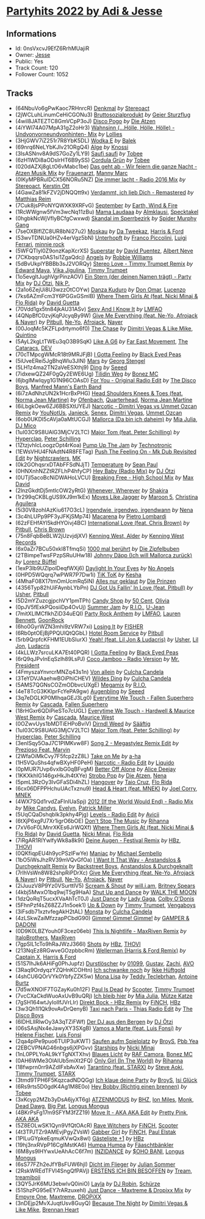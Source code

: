 # [Partyhits 2022  by Adi & Jesse](https://open.spotify.com/playlist/0nsVxcvJ9EfZ6RrhMUajiR)
## Informations
<!-- META_BEGIN -->
- Id: 0nsVxcvJ9EfZ6RrhMUajiR
- Owner: [Jesse](https://open.spotify.com/user/sjfh1guceovah1sxlt3zcetlz)
- Public: Yes
- Track Count: 120
- Follower Count: 1052
<!-- META_END -->


## Tracks
<!-- TRACK_LIST_BEGIN -->
- (64NbuVo6gPwKaoc7RHnrcR) [Denkmal](https://open.spotify.com/track/64NbuVo6gPwKaoc7RHnrcR) *by* [Stereoact](https://open.spotify.com/artist/6dXL3SnQlCGX9LCUAyin6a)
- (2jWCLuhLinumCeHiCGONu3) [Bruttosozialprodukt](https://open.spotify.com/track/2jWCLuhLinumCeHiCGONu3) *by* [Geier Sturzflug](https://open.spotify.com/artist/3vQGJGekBpxyOrob92qTcE)
- (4wil8JATEZTC8GmVCpP3oJ) [Disco Pogo](https://open.spotify.com/track/4wil8JATEZTC8GmVCpP3oJ) *by* [Die Atzen](https://open.spotify.com/artist/1huEHiP7LUQ8QJHXbzrtDu)
- (4iYWl74A07MpA31gZ2oHr3) [Wahnsinn (...Hölle, Hölle, Hölle) - Undvonvorneundvonhinten- Mix](https://open.spotify.com/track/4iYWl74A07MpA31gZ2oHr3) *by* [Lollies](https://open.spotify.com/artist/3uerosZ91y17oppzjAySzN)
- (3HjGWV7iZ251r7R8YbK5DL) [Wodka E](https://open.spotify.com/track/3HjGWV7iZ251r7R8YbK5DL) *by* [Balek](https://open.spotify.com/artist/1noJaBJ8TfHp3I3JdsFL89)
- (69nrq6NeLYbKJIv21ORgQ4) [Alge](https://open.spotify.com/track/69nrq6NeLYbKJIv21ORgQ4) *by* [Knossi](https://open.spotify.com/artist/7H8EE2uf8SstFY9lUyid0T)
- (3IsASNnv8A9dS7GoZy1LY9) [Saufi saufi](https://open.spotify.com/track/3IsASNnv8A9dS7GoZy1LY9) *by* [Tobee](https://open.spotify.com/artist/5HvFk00KrkDIPJuzSLFd0r)
- (6zH1WDi8aODslrHT6B9ySS) [Cordula Grün](https://open.spotify.com/track/6zH1WDi8aODslrHT6B9ySS) *by* [Tobee](https://open.spotify.com/artist/5HvFk00KrkDIPJuzSLFd0r)
- (020dAZXj8gLtO6vMabc1be) [Das geht ab - Wir feiern die ganze Nacht - Atzen Musik Mix](https://open.spotify.com/track/020dAZXj8gLtO6vMabc1be) *by* [Frauenarzt](https://open.spotify.com/artist/38KSpOSYnwQX9zcOcVKdym), [Manny Marc](https://open.spotify.com/artist/4EAaUVCNTVA5rvmdyxLCNz)
- (0lKyMPBRuIDCX56NORu5NZ) [Die immer lacht - Radio 2016 Mix](https://open.spotify.com/track/0lKyMPBRuIDCX56NORu5NZ) *by* [Stereoact](https://open.spotify.com/artist/6dXL3SnQlCGX9LCUAyin6a), [Kerstin Ott](https://open.spotify.com/artist/1F30RWETubxDmbyfxeVPg7)
- (4GawZa81kFZV2jDNQQtt9x) [Verdammt, ich lieb Dich - Remastered](https://open.spotify.com/track/4GawZa81kFZV2jDNQQtt9x) *by* [Matthias Reim](https://open.spotify.com/artist/3fgh28NoU2ArVdUdymvnf3)
- (7Cuk8jsPPoNYQWXK9XRFvG) [September](https://open.spotify.com/track/7Cuk8jsPPoNYQWXK9XRFvG) *by* [Earth, Wind & Fire](https://open.spotify.com/artist/4QQgXkCYTt3BlENzhyNETg)
- (1RcWWgnw5fVm3wcNq11zBu) [Mama Laudaaa](https://open.spotify.com/track/1RcWWgnw5fVm3wcNq11zBu) *by* [Almklausi](https://open.spotify.com/artist/3f56dbtoRz7bucWJUeofzK), [Specktakel](https://open.spotify.com/artist/1ErIf1pAAaw5upKsCbqhzz)
- (0hgbkNcWjVflyBCfgCwxwd) [Skandal im Sperrbezirk](https://open.spotify.com/track/0hgbkNcWjVflyBCfgCwxwd) *by* [Spider Murphy Gang](https://open.spotify.com/artist/7LdEfCVOGOJ2jaAxsmnTeN)
- (7seOXBlflZC8UR8bNi27u2) [Moskau](https://open.spotify.com/track/7seOXBlflZC8UR8bNi27u2) *by* [Da Tweekaz](https://open.spotify.com/artist/6UOk7DmvqlzWmo6gjhZvn6), [Harris & Ford](https://open.spotify.com/artist/4FDj6mh458K7m9Txwyj2rt)
- (53wvTDNUa0HZv4erVgz5bN) [Unterhopft](https://open.spotify.com/track/53wvTDNUa0HZv4erVgz5bN) *by* [Franco Piccolini](https://open.spotify.com/artist/4FPEkxSnYPLKNUyrG7IZQq), [Luigi Ferrari](https://open.spotify.com/artist/1PepfufXCBIA9jEFUDpJGX), [minnie rock](https://open.spotify.com/artist/4UIXMQMtq5Z7NQq2RiqrQE)
- (5WFQTIyl0Z9onzKapXcrXS) [Superstar](https://open.spotify.com/track/5WFQTIyl0Z9onzKapXcrXS) *by* [David Puentez](https://open.spotify.com/artist/4gSsv9FQDyXx0GUkZYha7v), [Albert Neve](https://open.spotify.com/artist/4qq3Lutu3o965YhHUsnyDC)
- (7CKbqqrs0AS1si1ZgaQdcj) [Angels](https://open.spotify.com/track/7CKbqqrs0AS1si1ZgaQdcj) *by* [Robbie Williams](https://open.spotify.com/artist/2HcwFjNelS49kFbfvMxQYw)
- (5dBvUkplYBBBb3sJ2VORQy) [Stereo Love - Timmy Trumpet Remix](https://open.spotify.com/track/5dBvUkplYBBBb3sJ2VORQy) *by* [Edward Maya](https://open.spotify.com/artist/6XwwFnewNgWp81MYMK8zLq), [Vika Jigulina](https://open.spotify.com/artist/34dZRjYum6vVBGslgYaBtB), [Timmy Trumpet](https://open.spotify.com/artist/0CbeG1224FS58EUx4tPevZ)
- (1o5evgltJughVgrPinzAOV) [Ein Stern (der deinen Namen trägt) - Party Mix](https://open.spotify.com/track/1o5evgltJughVgrPinzAOV) *by* [DJ Ötzi](https://open.spotify.com/artist/0DR4z5jMA1eqx0CmHBUpkr), [Nik P.](https://open.spotify.com/artist/159oJddLiuKFNYTa3ZNueS)
- (2a1o6ZejUi8U3wzzOtCOYw) [Danza Kuduro](https://open.spotify.com/track/2a1o6ZejUi8U3wzzOtCOYw) *by* [Don Omar](https://open.spotify.com/artist/33ScadVnbm2X8kkUqOkC6Z), [Lucenzo](https://open.spotify.com/artist/5bv5RplEOwdCvhq0EILh9E)
- (7ks6AZmFcm3Y6PGGxGSmlB) [Where Them Girls At (feat. Nicki Minaj & Flo Rida)](https://open.spotify.com/track/7ks6AZmFcm3Y6PGGxGSmlB) *by* [David Guetta](https://open.spotify.com/artist/1Cs0zKBU1kc0i8ypK3B9ai)
- (70Vdd1gx5tn84jkAU31ASv) [Sexy And I Know It](https://open.spotify.com/track/70Vdd1gx5tn84jkAU31ASv) *by* [LMFAO](https://open.spotify.com/artist/3sgFRtyBnxXD5ESfmbK4dl)
- (4QNpBfC0zvjKqPJcyqBy9W) [Give Me Everything (feat. Ne-Yo, Afrojack & Nayer)](https://open.spotify.com/track/4QNpBfC0zvjKqPJcyqBy9W) *by* [Pitbull](https://open.spotify.com/artist/0TnOYISbd1XYRBk9myaseg), [Ne-Yo](https://open.spotify.com/artist/21E3waRsmPlU7jZsS13rcj), [Afrojack](https://open.spotify.com/artist/4D75GcNG95ebPtNvoNVXhz), [Nayer](https://open.spotify.com/artist/1ruutHJcECI7cos2n5TqpO)
- (00JoqMc5KZFLpdrtymo6f0) [The Chase](https://open.spotify.com/track/00JoqMc5KZFLpdrtymo6f0) *by* [Dimitri Vegas & Like Mike](https://open.spotify.com/artist/73jBynjsVtofjRpdpRAJGk), [Quintino](https://open.spotify.com/artist/1V3VTM7VspiQjcmRhC010n)
- (5AyL2kgLtTWEu3qO3B9SqK) [Like A G6](https://open.spotify.com/track/5AyL2kgLtTWEu3qO3B9SqK) *by* [Far East Movement](https://open.spotify.com/artist/698hF4vcwHwPy8ltmXermq), [The Cataracs](https://open.spotify.com/artist/7C64wNX3howEFZjAYRKsfP), [DEV](https://open.spotify.com/artist/7Ip2u3e5Nv6fFb5xyIHxEE)
- (70cTMpcgWMcR18t9MRJFjB) [I Gotta Feeling](https://open.spotify.com/track/70cTMpcgWMcR18t9MRJFjB) *by* [Black Eyed Peas](https://open.spotify.com/artist/1yxSLGMDHlW21z4YXirZDS)
- (5iUveERei5JgBhqWlu3JIN) [Mars](https://open.spotify.com/track/5iUveERei5JgBhqWlu3JIN) *by* [Georg Stengel](https://open.spotify.com/artist/7jQYzUpPshdP6jZS7lJSDU)
- (5LH1z4ma2TN2aVeESXthj9) [Ding](https://open.spotify.com/track/5LH1z4ma2TN2aVeESXthj9) *by* [Seeed](https://open.spotify.com/artist/5ISjkNS17JpCwiFtW80lpV)
- (7idxewQZ24F0gQy2EWE6Ug) [Tilidin Weg](https://open.spotify.com/track/7idxewQZ24F0gQy2EWE6Ug) *by* [Bonez MC](https://open.spotify.com/artist/1aS5tqEs9ci5P9KD9tZWa6)
- (6jbglMwIqyg1G1N96COAsD) [For You - Original Radio Edit](https://open.spotify.com/track/6jbglMwIqyg1G1N96COAsD) *by* [The Disco Boys](https://open.spotify.com/artist/0suokA0Exjok9HBfB0Oc3X), [Manfred Mann's Earth Band](https://open.spotify.com/artist/2utNxkLhreF1oIfO8kQT3q)
- (6i7zAdNhzUN2k1HcrBxPHG) [Head Shoulders Knees & Toes (feat. Norma Jean Martine)](https://open.spotify.com/track/6i7zAdNhzUN2k1HcrBxPHG) *by* [Ofenbach](https://open.spotify.com/artist/4AKwRarlmsUlLjIwt38NLw), [Quarterhead](https://open.spotify.com/artist/2h6hAChW74hB9HvrNoK1RY), [Norma Jean Martine](https://open.spotify.com/artist/2fsk4VlJdNF6G8cCMDrrzB)
- (6iLbgkOew6ZJ6BBSXtUYEJ) [Narcotic - Dimitri Vegas vs Ummet Ozcan Remix](https://open.spotify.com/track/6iLbgkOew6ZJ6BBSXtUYEJ) *by* [YouNotUs](https://open.spotify.com/artist/67ghKnycRX6VM1xfqJSMlH), [Janieck](https://open.spotify.com/artist/1bZDq4po4dMIpN74Zendm0), [Senex](https://open.spotify.com/artist/2n0Qz7ZvKS6kwjPuj9sW4H), [Dimitri Vegas](https://open.spotify.com/artist/2HkAI0YrEcgoR8QdaURqhO), [Ummet Ozcan](https://open.spotify.com/artist/7e1BNCygl2Gf7CX8LrByPv)
- (6ob0UKDI5cAVja0aMtUCGJ) [Mallorca (Da bin ich daheim)](https://open.spotify.com/track/6ob0UKDI5cAVja0aMtUCGJ) *by* [Mia Julia](https://open.spotify.com/artist/3tN4jv8IaO9UAKTWqpXaV4), [DJ Mico](https://open.spotify.com/artist/2hnLw3WnOWhhbQo5uCG04D)
- (1uI03C9S8UAlG3MjCV2LTC) [Major Tom (feat. Peter Schilling)](https://open.spotify.com/track/1uI03C9S8UAlG3MjCV2LTC) *by* [Hyperclap](https://open.spotify.com/artist/5yJGa05i1aPqLi8AMZPAtI), [Peter Schilling](https://open.spotify.com/artist/7ip3CWlgPZbQHvgJpmcGSS)
- (1ZtzjvhIcLoogzOpt4rKoa) [Pump Up The Jam](https://open.spotify.com/track/1ZtzjvhIcLoogzOpt4rKoa) *by* [Technotronic](https://open.spotify.com/artist/2Cd98zHVdZeOCisc6Gi2sB)
- (1EWsVHU4FNAdtN4R8FETag) [Push The Feeling On - Mk Dub Revisited Edit](https://open.spotify.com/track/1EWsVHU4FNAdtN4R8FETag) *by* [Nightcrawlers](https://open.spotify.com/artist/1gALaWbNDnwS2ECV09sn2A), [MK](https://open.spotify.com/artist/1yqxFtPHKcGcv6SXZNdyT9)
- (0k2GOhqsrxDTAbFFSdNJjT) [Temperature](https://open.spotify.com/track/0k2GOhqsrxDTAbFFSdNJjT) *by* [Sean Paul](https://open.spotify.com/artist/3Isy6kedDrgPYoTS1dazA9)
- (0HNXnhNZZtRZFLhP4hfyCP) [Hey Baby (Radio Mix)](https://open.spotify.com/track/0HNXnhNZZtRZFLhP4hfyCP) *by* [DJ Ötzi](https://open.spotify.com/artist/0DR4z5jMA1eqx0CmHBUpkr)
- (0UTjl5acoBcNiDWAHoLVCU) [Breaking Free - High School Mix](https://open.spotify.com/track/0UTjl5acoBcNiDWAHoLVCU) *by* [Max David](https://open.spotify.com/artist/3WS5cYCEX7JGPUMvWyzkSc)
- (2lnzGkdtDj5mtlcOW2yRtG) [Whenever, Wherever](https://open.spotify.com/track/2lnzGkdtDj5mtlcOW2yRtG) *by* [Shakira](https://open.spotify.com/artist/0EmeFodog0BfCgMzAIvKQp)
- (1r299qCKBLgUS9XJ9m1kEx) [Moves Like Jagger](https://open.spotify.com/track/1r299qCKBLgUS9XJ9m1kEx) *by* [Maroon 5](https://open.spotify.com/artist/04gDigrS5kc9YWfZHwBETP), [Christina Aguilera](https://open.spotify.com/artist/1l7ZsJRRS8wlW3WfJfPfNS)
- (5i30V8zohIAzKiu617O3cL) [Irgendwie, irgendwo, irgendwann](https://open.spotify.com/track/5i30V8zohIAzKiu617O3cL) *by* [Nena](https://open.spotify.com/artist/6Tz0QRoe083BcOo2YbG9lV)
- (3c4hLUPp9PF3yJFKjSMp74) [Macarena](https://open.spotify.com/track/3c4hLUPp9PF3yJFKjSMp74) *by* [Pietro Lombardi](https://open.spotify.com/artist/387fj6TuPJ3y2H8ViAm6r0)
- (62zFEHfAYl5kdHYOivj4BC) [International Love (feat. Chris Brown)](https://open.spotify.com/track/62zFEHfAYl5kdHYOivj4BC) *by* [Pitbull](https://open.spotify.com/artist/0TnOYISbd1XYRBk9myaseg), [Chris Brown](https://open.spotify.com/artist/7bXgB6jMjp9ATFy66eO08Z)
- (75n8FqbBeBLW2jUzvjdjXV) [Kenning West, Alder](https://open.spotify.com/track/75n8FqbBeBLW2jUzvjdjXV) *by* [Kenning West Records](https://open.spotify.com/artist/5uFK5OMRw5vqUna1tvbbCG)
- (6x0aZr7BCu50xkl8TfmqSi) [1000 mal berührt](https://open.spotify.com/track/6x0aZr7BCu50xkl8TfmqSi) *by* [Die Zipfelbuben](https://open.spotify.com/artist/2V63XSO1pn1xopgeRMP06U)
- (2TBimpeTwsFPzpSRuUHw18) [Johnny Däpp (Ich will Mallorca zurück)](https://open.spotify.com/track/2TBimpeTwsFPzpSRuUHw18) *by* [Lorenz Büffel](https://open.spotify.com/artist/6dKYo2aegt1Cpez6tyd2ai)
- (1exP3lb9UZlpolDeqfWXj6) [Daylight In Your Eyes](https://open.spotify.com/track/1exP3lb9UZlpolDeqfWXj6) *by* [No Angels](https://open.spotify.com/artist/3MzJcP62FVm6yKcprsiT7r)
- (0HPD5WQqrq7wPWR7P7Dw1i) [TiK ToK](https://open.spotify.com/track/0HPD5WQqrq7wPWR7P7Dw1i) *by* [Kesha](https://open.spotify.com/artist/6LqNN22kT3074XbTVUrhzX)
- (4MhaF08X17tmOmUcmRq5lN) [Alles nur geklaut](https://open.spotify.com/track/4MhaF08X17tmOmUcmRq5lN) *by* [Die Prinzen](https://open.spotify.com/artist/7F0bQWvv3rfV3EubmoQlwZ)
- (4356Typ82hUiFAynbLYbPn) [DJ Got Us Fallin' In Love (feat. Pitbull)](https://open.spotify.com/track/4356Typ82hUiFAynbLYbPn) *by* [Usher](https://open.spotify.com/artist/23zg3TcAtWQy7J6upgbUnj), [Pitbull](https://open.spotify.com/artist/0TnOYISbd1XYRBk9myaseg)
- (5D2mYZuzcgjpchVY1pmTPh) [Candy Shop](https://open.spotify.com/track/5D2mYZuzcgjpchVY1pmTPh) *by* [50 Cent](https://open.spotify.com/artist/3q7HBObVc0L8jNeTe5Gofh), [Olivia](https://open.spotify.com/artist/5YBSzuCs7WaFKNr7Bky0Uf)
- (0pJV5fExkPQosiiDp4OvUj) [Summer Jam](https://open.spotify.com/track/0pJV5fExkPQosiiDp4OvUj) *by* [R.I.O.](https://open.spotify.com/artist/0Ol3Jol2T3lZZVLNNzWPhj), [U-Jean](https://open.spotify.com/artist/5FTpdDUA9cksspPW5Ix78g)
- (7mitXLIMCflkhZiD34uEQI) [Party Rock Anthem](https://open.spotify.com/track/7mitXLIMCflkhZiD34uEQI) *by* [LMFAO](https://open.spotify.com/artist/3sgFRtyBnxXD5ESfmbK4dl), [Lauren Bennett](https://open.spotify.com/artist/2jLE4BoXHriQ96JagEtiDP), [GoonRock](https://open.spotify.com/artist/53sIBaVjXQhfH89Vu6nEGh)
- (6ho0GyrWZN3mhi9zVRW7xi) [Losing It](https://open.spotify.com/track/6ho0GyrWZN3mhi9zVRW7xi) *by* [FISHER](https://open.spotify.com/artist/1VJ0briNOlXRtJUAzoUJdt)
- (6Rb0ptOEjBjPPQUlQtQGbL) [Hotel Room Service](https://open.spotify.com/track/6Rb0ptOEjBjPPQUlQtQGbL) *by* [Pitbull](https://open.spotify.com/artist/0TnOYISbd1XYRBk9myaseg)
- (5rb9QrpfcKFHM1EUbSIurX) [Yeah! (feat. Lil Jon & Ludacris)](https://open.spotify.com/track/5rb9QrpfcKFHM1EUbSIurX) *by* [Usher](https://open.spotify.com/artist/23zg3TcAtWQy7J6upgbUnj), [Lil Jon](https://open.spotify.com/artist/7sfl4Xt5KmfyDs2T3SVSMK), [Ludacris](https://open.spotify.com/artist/3ipn9JLAPI5GUEo4y4jcoi)
- (4kLLWz7srcuLKA7Et40PQR) [I Gotta Feeling](https://open.spotify.com/track/4kLLWz7srcuLKA7Et40PQR) *by* [Black Eyed Peas](https://open.spotify.com/artist/1yxSLGMDHlW21z4YXirZDS)
- (6rQ9qJPvInEqSzlh89LsPJ) [Coco Jamboo - Radio Version](https://open.spotify.com/track/6rQ9qJPvInEqSzlh89LsPJ) *by* [Mr. President](https://open.spotify.com/artist/7KBkgunlONG7LPxs93pgpp)
- (4FmyszaYnvrcrMNZq43s1n) [Von allein](https://open.spotify.com/track/4FmyszaYnvrcrMNZq43s1n) *by* [Culcha Candela](https://open.spotify.com/artist/3gemH8D6fpu12DmTmUZYAL)
- (3TeYDVJAaehwBOiPhiCHEV) [Wildes Ding](https://open.spotify.com/track/3TeYDVJAaehwBOiPhiCHEV) *by* [Culcha Candela](https://open.spotify.com/artist/3gemH8D6fpu12DmTmUZYAL)
- (5AMS7QGNsCOZmODbvcUXgE) [Megamix](https://open.spotify.com/track/5AMS7QGNsCOZmODbvcUXgE) *by* [R.I.O.](https://open.spotify.com/artist/0Ol3Jol2T3lZZVLNNzWPhj)
- (4eT8TcG3KKlprFcYePA9gw) [Augenbling](https://open.spotify.com/track/4eT8TcG3KKlprFcYePA9gw) *by* [Seeed](https://open.spotify.com/artist/5ISjkNS17JpCwiFtW80lpV)
- (3q7eDGLKP0MlhqaGEJ3Lg0) [Everytime We Touch - Fallen Superhero Remix](https://open.spotify.com/track/3q7eDGLKP0MlhqaGEJ3Lg0) *by* [Cascada](https://open.spotify.com/artist/0N0d3kjwdY2h7UVuTdJGfp), [Fallen Superhero](https://open.spotify.com/artist/4XFbi551hXFADmZ7HHCiyY)
- (18rHGxr6QDiPieSTo7cUGL) [Everytime We Touch - Hardwell & Maurice West Remix](https://open.spotify.com/track/18rHGxr6QDiPieSTo7cUGL) *by* [Cascada](https://open.spotify.com/artist/0N0d3kjwdY2h7UVuTdJGfp), [Maurice West](https://open.spotify.com/artist/1qF8DC6uIBjskqP0hyw1Gk)
- (0OZwvUys1bMDTiEHPoBviV) [Dirndl Weed](https://open.spotify.com/track/0OZwvUys1bMDTiEHPoBviV) *by* [Sääftig](https://open.spotify.com/artist/4q3hVjQ64ODTveUdXsy2Jw)
- (1uI03C9S8UAlG3MjCV2LTC) [Major Tom (feat. Peter Schilling)](https://open.spotify.com/track/1uI03C9S8UAlG3MjCV2LTC) *by* [Hyperclap](https://open.spotify.com/artist/5yJGa05i1aPqLi8AMZPAtI), [Peter Schilling](https://open.spotify.com/artist/7ip3CWlgPZbQHvgJpmcGSS)
- (3enlSqy5OaJ7C1PIMKvw8F) [Song 2 - Megastylez Remix Edit](https://open.spotify.com/track/3enlSqy5OaJ7C1PIMKvw8F) *by* [Prezioso Feat. Marvin](https://open.spotify.com/artist/6CEqPLoXuRkAuh5TcIvBQJ)
- (2WfaOiMkCvy7F5fcp2zZ8L) [Take on Me](https://open.spotify.com/track/2WfaOiMkCvy7F5fcp2zZ8L) *by* [a-ha](https://open.spotify.com/artist/2jzc5TC5TVFLXQlBNiIUzE)
- (1H5VQuShs4qfwBXyHF0PeH) [Narcotic - Radio Edit](https://open.spotify.com/track/1H5VQuShs4qfwBXyHF0PeH) *by* [Liquido](https://open.spotify.com/artist/0wgLwvDNCHdJ9FblyyD4Dc)
- (0pMUR7Uvp6vxlbG0qBFvgM) [Better Off Alone](https://open.spotify.com/track/0pMUR7Uvp6vxlbG0qBFvgM) *by* [Alice Deejay](https://open.spotify.com/artist/2tbvDi9eXf9XXp06LupkED)
- (1KKXkhIG146gxHkJh4tXYe) [Strobo Pop](https://open.spotify.com/track/1KKXkhIG146gxHkJh4tXYe) *by* [Die Atzen](https://open.spotify.com/artist/1huEHiP7LUQ8QJHXbzrtDu), [Nena](https://open.spotify.com/artist/6Tz0QRoe083BcOo2YbG9lV)
- (5pmL3RzOy3IvGFaSDi4hZL) [Hangover](https://open.spotify.com/track/5pmL3RzOy3IvGFaSDi4hZL) *by* [Taio Cruz](https://open.spotify.com/artist/6MF9fzBmfXghAz953czmBC), [Flo Rida](https://open.spotify.com/artist/0jnsk9HBra6NMjO2oANoPY)
- (6cx06DFPPHchuUAcTxznu9) [Head & Heart (feat. MNEK)](https://open.spotify.com/track/6cx06DFPPHchuUAcTxznu9) *by* [Joel Corry](https://open.spotify.com/artist/6DgP9otnZw5z6daOntINxp), [MNEK](https://open.spotify.com/artist/7uMh23xWiuR7zsNkuNcm2G)
- (4WX7SQd1rvdZaFlnIUaSpj) [2012 (If the World Would End) - Radio Mix](https://open.spotify.com/track/4WX7SQd1rvdZaFlnIUaSpj) *by* [Mike Candys](https://open.spotify.com/artist/24Sxfn1uAoJmuR9N72drt9), [Evelyn](https://open.spotify.com/artist/5zntHEBXOIjmsrPNkdPz12), [Patrick Miller](https://open.spotify.com/artist/3tPUjzychwThvfKUGhlQL2)
- (5UqCQaDshqbIk3pkhy4Pjg) [Levels - Radio Edit](https://open.spotify.com/track/5UqCQaDshqbIk3pkhy4Pjg) *by* [Avicii](https://open.spotify.com/artist/1vCWHaC5f2uS3yhpwWbIA6)
- (6tXjP6xgPJ7Xr1igrO6bOE) [Don't Stop The Music](https://open.spotify.com/track/6tXjP6xgPJ7Xr1igrO6bOE) *by* [Rihanna](https://open.spotify.com/artist/5pKCCKE2ajJHZ9KAiaK11H)
- (7xV6oF0LMnrXKEs6JrWQXf) [Where Them Girls At (feat. Nicki Minaj & Flo Rida)](https://open.spotify.com/track/7xV6oF0LMnrXKEs6JrWQXf) *by* [David Guetta](https://open.spotify.com/artist/1Cs0zKBU1kc0i8ypK3B9ai), [Nicki Minaj](https://open.spotify.com/artist/0hCNtLu0JehylgoiP8L4Gh), [Flo Rida](https://open.spotify.com/artist/0jnsk9HBra6NMjO2oANoPY)
- (7iRgAR1RIYwlfyWk8a8k9I) [Deine Augen - Festival Remix](https://open.spotify.com/track/7iRgAR1RIYwlfyWk8a8k9I) *by* [HBz](https://open.spotify.com/artist/7I2JG3CcPawkeQPE7uypHJ), [THOVI](https://open.spotify.com/artist/55E3g7oUV2dhqCWao7kzm3)
- (0QKfiqpEU4h9ycPSzIFwYe) [Maniac](https://open.spotify.com/track/0QKfiqpEU4h9ycPSzIFwYe) *by* [Michael Sembello](https://open.spotify.com/artist/771qBvjnXOH9Azr6lKy6FB)
- (1bO5iWsJhzRV39mVQvGfOa) [I Want It That Way - Anstandslos & Durchgeknallt Remix](https://open.spotify.com/track/1bO5iWsJhzRV39mVQvGfOa) *by* [Backstreet Boys](https://open.spotify.com/artist/5rSXSAkZ67PYJSvpUpkOr7), [Anstandslos & Durchgeknallt](https://open.spotify.com/artist/5R8zS6ofKclznKk3ffudoO)
- (7rIhVsWn8W82shpRiPDrXc) [Give Me Everything (feat. Ne-Yo, Afrojack & Nayer)](https://open.spotify.com/track/7rIhVsWn8W82shpRiPDrXc) *by* [Pitbull](https://open.spotify.com/artist/0TnOYISbd1XYRBk9myaseg), [Ne-Yo](https://open.spotify.com/artist/21E3waRsmPlU7jZsS13rcj), [Afrojack](https://open.spotify.com/artist/4D75GcNG95ebPtNvoNVXhz), [Nayer](https://open.spotify.com/artist/1ruutHJcECI7cos2n5TqpO)
- (2iJuuzV8P9Yz0VSurttIV5) [Scream & Shout](https://open.spotify.com/track/2iJuuzV8P9Yz0VSurttIV5) *by* [will.i.am](https://open.spotify.com/artist/085pc2PYOi8bGKj0PNjekA), [Britney Spears](https://open.spotify.com/artist/26dSoYclwsYLMAKD3tpOr4)
- (4kbj5MwxO1bq9wjT5g9HaA) [Shut Up and Dance](https://open.spotify.com/track/4kbj5MwxO1bq9wjT5g9HaA) *by* [WALK THE MOON](https://open.spotify.com/artist/6DIS6PRrLS3wbnZsf7vYic)
- (1dzQoRqT5ucxXVaAhTcT0J) [Just Dance](https://open.spotify.com/track/1dzQoRqT5ucxXVaAhTcT0J) *by* [Lady Gaga](https://open.spotify.com/artist/1HY2Jd0NmPuamShAr6KMms), [Colby O'Donis](https://open.spotify.com/artist/7fObcBw9VM3x7ntWKCYl0z)
- (5FhnPzf4sZ68ZZJ1n5oek1) [Up & Down](https://open.spotify.com/track/5FhnPzf4sZ68ZZJ1n5oek1) *by* [Timmy Trumpet](https://open.spotify.com/artist/0CbeG1224FS58EUx4tPevZ), [Vengaboys](https://open.spotify.com/artist/0cwmNvclzPd8mQnoHuIksj)
- (3iFsdb71xztvfegAkH2tAL) [Monsta](https://open.spotify.com/track/3iFsdb71xztvfegAkH2tAL) *by* [Culcha Candela](https://open.spotify.com/artist/3gemH8D6fpu12DmTmUZYAL)
- (4zLSkwZaiMfzzapPCbdG90) [Gimme! Gimme! Gimme!](https://open.spotify.com/track/4zLSkwZaiMfzzapPCbdG90) *by* [GAMPER & DADONI](https://open.spotify.com/artist/6HQ6vf4AloXyVNdyJhrX1J)
- (0D9K0LBZYouh0F3cez06eb) [This Is Nightlife - MaxRiven Remix](https://open.spotify.com/track/0D9K0LBZYouh0F3cez06eb) *by* [ItaloBrothers](https://open.spotify.com/artist/5nkYRuiIHg2xXHFC8bfosJ), [MaxRiven](https://open.spotify.com/artist/2e1sXIH8toptMri6Xx2iW2)
- (7gpSIL1cTo9hRaJWzJ366l) [Shots](https://open.spotify.com/track/7gpSIL1cTo9hRaJWzJ366l) *by* [HBz](https://open.spotify.com/artist/7I2JG3CcPawkeQPE7uypHJ), [THOVI](https://open.spotify.com/artist/55E3g7oUV2dhqCWao7kzm3)
- (213NqEz8RGwveGOzpbbcRm) [Wellerman (Harris & Ford Remix)](https://open.spotify.com/track/213NqEz8RGwveGOzpbbcRm) *by* [Captain X](https://open.spotify.com/artist/0jmTWb4VpnsqxCUxgRN57N), [Harris & Ford](https://open.spotify.com/artist/4FDj6mh458K7m9Txwyj2rt)
- (51S7lhJk6AHiFg0PhJupfz) [Durstlöscher](https://open.spotify.com/track/51S7lhJk6AHiFg0PhJupfz) *by* [01099](https://open.spotify.com/artist/3Z3aTg9PwJ37e8xeO0aUC9), [Gustav](https://open.spotify.com/artist/2WmxTCUVOyGsqn4GA7VxuC), [Zachi](https://open.spotify.com/artist/5RgzUZORebl59TcvCRZsD2), [AVO](https://open.spotify.com/artist/3g8GEfox7TneqzId98rNGi)
- (3Raq9OrdyqzYZQHnKCOHtn) [Ich schwanke noch](https://open.spotify.com/track/3Raq9OrdyqzYZQHnKCOHtn) *by* [Ikke Hüftgold](https://open.spotify.com/artist/2ctUnxn4qlNB9rYMyKJuMf)
- (4shCU6QOrVYk0YbfyZZK5w) [Mona Lisa](https://open.spotify.com/track/4shCU6QOrVYk0YbfyZZK5w) *by* [Teddy Teclebrhan](https://open.spotify.com/artist/40Jb5kob7OGlmUSnYJp5X3), [Antoine Burtz](https://open.spotify.com/artist/3jVAChqmJ1QMCW9L9sxtiH)
- (7d5wXNOlF7TGZayKu0h12F) [Paul Is Dead](https://open.spotify.com/track/7d5wXNOlF7TGZayKu0h12F) *by* [Scooter](https://open.spotify.com/artist/0HlxL5hisLf59ETEPM3cUA), [Timmy Trumpet](https://open.spotify.com/artist/0CbeG1224FS58EUx4tPevZ)
- (7vcCXaCkdWuoAxUvB9uQRj) [Ich bleib hier](https://open.spotify.com/track/7vcCXaCkdWuoAxUvB9uQRj) *by* [Mia Julia](https://open.spotify.com/artist/3tN4jv8IaO9UAKTWqpXaV4), [Mütze Katze](https://open.spotify.com/artist/1NIZkVWOktJ496divSh7cF)
- (7gSH164wtJyIolIfJVrLIr) [Direkt Bock - HBz Remix](https://open.spotify.com/track/7gSH164wtJyIolIfJVrLIr) *by* [FiNCH](https://open.spotify.com/artist/1ZyqnbV7Brg5LgyS4EZCUD), [HBz](https://open.spotify.com/artist/7I2JG3CcPawkeQPE7uypHJ)
- (3w3Qh1l1Qk9ovAvDrQenyB) [Taxi nach Paris - Thias Radio Edit](https://open.spotify.com/track/3w3Qh1l1Qk9ovAvDrQenyB) *by* [The Disco Boys](https://open.spotify.com/artist/0suokA0Exjok9HBfB0Oc3X)
- (6lDHLllRlwOy3A3qTZiFWf) [Der DJ aus den Bergen](https://open.spotify.com/track/6lDHLllRlwOy3A3qTZiFWf) *by* [DJ Ötzi](https://open.spotify.com/artist/0DR4z5jMA1eqx0CmHBUpkr)
- (06sSAsjNx4eJawyXY3SXgB) [Vamos a Marte (feat. Luis Fonsi)](https://open.spotify.com/track/06sSAsjNx4eJawyXY3SXgB) *by* [Helene Fischer](https://open.spotify.com/artist/7MzHPIXAqIOCnvK0sVY72W), [Luis Fonsi](https://open.spotify.com/artist/4V8Sr092TqfHkfAA5fXXqG)
- (2qa4plPe9puo6TUIP3uKWT) [Saufen aufm Spielplatz](https://open.spotify.com/track/2qa4plPe9puo6TUIP3uKWT) *by* [BroyS](https://open.spotify.com/artist/3yDixC6rzq0qg2HmZTobCO), [Pbb Yea](https://open.spotify.com/artist/0LMiaB3r5vBn8zYpfZWeg9)
- (2EBCVPNAG46nbgs6jXPGvv) [Starships](https://open.spotify.com/track/2EBCVPNAG46nbgs6jXPGvv) *by* [Nicki Minaj](https://open.spotify.com/artist/0hCNtLu0JehylgoiP8L4Gh)
- (1nL0PPLYoAL9kYTgNXTXhv) [Blaues Licht](https://open.spotify.com/track/1nL0PPLYoAL9kYTgNXTXhv) *by* [RAF Camora](https://open.spotify.com/artist/0Dvx6p8JDyzeOPGmaCIH1L), [Bonez MC](https://open.spotify.com/artist/1aS5tqEs9ci5P9KD9tZWa6)
- (0AH6WMe3OlAlUb5miXt2FQ) [Only Girl (In The World)](https://open.spotify.com/track/0AH6WMe3OlAlUb5miXt2FQ) *by* [Rihanna](https://open.spotify.com/artist/5pKCCKE2ajJHZ9KAiaK11H)
- (18fwprn0rr9AZdIFxbAvXw) [Tarantino (feat. STARX)](https://open.spotify.com/track/18fwprn0rr9AZdIFxbAvXw) *by* [Steve Aoki](https://open.spotify.com/artist/77AiFEVeAVj2ORpC85QVJs), [Timmy Trumpet](https://open.spotify.com/artist/0CbeG1224FS58EUx4tPevZ), [STARX](https://open.spotify.com/artist/4UOilbWidQsH04ErH1yrmp)
- (3tmd9TPH6F5KqzcadNDQGg) [Ich klaue deine Party](https://open.spotify.com/track/3tmd9TPH6F5KqzcadNDQGg) *by* [BroyS](https://open.spotify.com/artist/3yDixC6rzq0qg2HmZTobCO), [Isi Glück](https://open.spotify.com/artist/6rCSN5ZYcBpBWIY2GEiKdQ)
- (6Rs9rts5D0gdK4Ag1M8E0o) [Hey Bobby (Richtig einen brennen)](https://open.spotify.com/track/6Rs9rts5D0gdK4Ag1M8E0o) *by* [Tobee](https://open.spotify.com/artist/5HvFk00KrkDIPJuzSLFd0r)
- (3xKcyp2MZb3yDsA6jyXT6g) [ATZENMODUS](https://open.spotify.com/track/3xKcyp2MZb3yDsA6jyXT6g) *by* [BHZ](https://open.spotify.com/artist/3mmI5HKArDwgggj4j0aJyC), [Ion Miles](https://open.spotify.com/artist/1OJvqVmekd5OPxlTeHmlBl), [Monk](https://open.spotify.com/artist/0jEyGu5QKLxQ2tIZVnRbfE), [Dead Dawg](https://open.spotify.com/artist/0vbfrsbTQsxmBTrvtZTFB4), [Big Pat](https://open.spotify.com/artist/1ZpLpz4tFdvUocboq1KX3M), [Longus Mongus](https://open.spotify.com/artist/0n1kV1G3NQrfuLGJosIGxb)
- (4BKrPsFg17m9SFYM3fZZ19) [Move It - AKA AKA Edit](https://open.spotify.com/track/4BKrPsFg17m9SFYM3fZZ19) *by* [Pretty Pink](https://open.spotify.com/artist/78GHS9zWXcj8tBke222g5N), [AKA AKA](https://open.spotify.com/artist/64fjAjykuM8Oc3Bqup4g72)
- (5Z8EOLwSK1Qyn9VfQtOAcR) [Rave Witchers](https://open.spotify.com/track/5Z8EOLwSK1Qyn9VfQtOAcR) *by* [FiNCH](https://open.spotify.com/artist/1ZyqnbV7Brg5LgyS4EZCUD), [Scooter](https://open.spotify.com/artist/0HlxL5hisLf59ETEPM3cUA)
- (4t3TPJTZr9AMEvjPgyZVsW) [Gabber Girl](https://open.spotify.com/track/4t3TPJTZr9AMEvjPgyZVsW) *by* [FiNCH](https://open.spotify.com/artist/1ZyqnbV7Brg5LgyS4EZCUD), [Paul Elstak](https://open.spotify.com/artist/123hDJRbi4KtCdBaaKNHW6)
- (1PlLuGYpkeEqmuKVwQx8wl) [Gästeliste +1](https://open.spotify.com/track/1PlLuGYpkeEqmuKVwQx8wl) *by* [HBz](https://open.spotify.com/artist/7I2JG3CcPawkeQPE7uypHJ)
- (19hj3nxRVpP16CgIMstKA6) [Humpa Humpa](https://open.spotify.com/track/19hj3nxRVpP16CgIMstKA6) *by* [Fäaschtbänkler](https://open.spotify.com/artist/5eLTULECbpoiNT8czpulxX)
- (6M8ys9IHYwxUeAhAcC6f7m) [INZIDANCE](https://open.spotify.com/track/6M8ys9IHYwxUeAhAcC6f7m) *by* [$OHO BANI](https://open.spotify.com/artist/3KQylwDxYE7Vxli0BSuwaf), [Longus Mongus](https://open.spotify.com/artist/0n1kV1G3NQrfuLGJosIGxb)
- (6sS77FZh2eJfYBsFUW6hjI) [Dicht im Flieger](https://open.spotify.com/track/6sS77FZh2eJfYBsFUW6hjI) *by* [Julian Sommer](https://open.spotify.com/artist/77puYb4Nubacm3PAzkY1UQ)
- (2RskWREdTFVI4SngQfPAVj) [ERSTENS ICH BIN BESOFFEN](https://open.spotify.com/track/2RskWREdTFVI4SngQfPAVj) *by* [Tream](https://open.spotify.com/artist/6vNAKgK5d74N1I0zTxRPDp), [treamiboii](https://open.spotify.com/artist/4jsmk00NuPR1FfXqUCF1ac)
- (3QY5JrK6MU3ebwlvQ0iniO) [Layla](https://open.spotify.com/track/3QY5JrK6MU3ebwlvQ0iniO) *by* [DJ Robin](https://open.spotify.com/artist/06VwNCd4PPAxBuxheaf5bz), [Schürze](https://open.spotify.com/artist/3S46qb1V62vKdGl1sR6LEQ)
- (51ShzPG95eEY7rARzuxehl) [Just Dance - Maxtreme & Dropixx Mix](https://open.spotify.com/track/51ShzPG95eEY7rARzuxehl) *by* [Empyre One](https://open.spotify.com/artist/7y7UhmnDydiweGCwrHsI22), [Maxtreme](https://open.spotify.com/artist/3skGwvTX8jbm2EKf0Whe1j), [DROPiXX](https://open.spotify.com/artist/708jzcyxbTzDceNVOT9kKV)
- (3nDEjp2MvXJuqtUsv8GuyQ) [Because The Night](https://open.spotify.com/track/3nDEjp2MvXJuqtUsv8GuyQ) *by* [Dimitri Vegas & Like Mike](https://open.spotify.com/artist/73jBynjsVtofjRpdpRAJGk), [Brennan Heart](https://open.spotify.com/artist/5QySqc6yAFDx9m7fedFZmC)
<!-- TRACK_LIST_END -->
